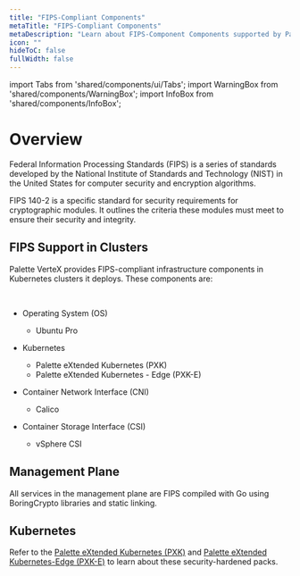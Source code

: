 ```yaml
---
title: "FIPS-Compliant Components"
metaTitle: "FIPS-Compliant Components"
metaDescription: "Learn about FIPS-Component Components supported by Palette VerteX."
icon: ""
hideToC: false
fullWidth: false
---
```


import Tabs from 'shared/components/ui/Tabs';
import WarningBox from 'shared/components/WarningBox';
import InfoBox from 'shared/components/InfoBox';


# Overview

Federal Information Processing Standards (FIPS) is a series of standards developed by the National Institute of Standards and Technology (NIST) in the United States for computer security and encryption algorithms. 

FIPS 140-2 is a specific standard for security requirements for cryptographic modules. It outlines the criteria these modules must meet to ensure their security and integrity. 


## FIPS Support in Clusters

Palette VerteX provides FIPS-compliant infrastructure components in Kubernetes clusters it deploys. These components are:
    
<br />

- Operating System (OS) 
  - Ubuntu Pro


- Kubernetes
  - Palette eXtended Kubernetes (PXK) 
  - Palette eXtended Kubernetes - Edge (PXK-E)


- Container Network Interface (CNI) 
  - Calico


- Container Storage Interface (CSI)
  - vSphere CSI


## Management Plane

All services in the management plane are FIPS compiled with Go using BoringCrypto libraries and static linking. 


## Kubernetes

Refer to the [Palette eXtended Kubernetes (PXK)](/integrations/kubernetes) and [Palette eXtended Kubernetes-Edge (PXK-E)](/integrations/kubernetes-edge)  to learn about these security-hardened packs.

<!-- <br />

- Helm
- Open Container Initiative (OCI) Registry As Storage (ORAS)
- DevSpace open-source developer tool for Kubernetes
- Kubectl command line tool
- Kustomize to enable customizing YAML files
- Amazon Web Services (AWS) IAM Authenticator
- etcd -->



<br />

<br />


